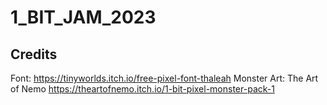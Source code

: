 # 1_BIT_JAM_2023
 
## Credits

Font: https://tinyworlds.itch.io/free-pixel-font-thaleah
Monster Art: The Art of Nemo https://theartofnemo.itch.io/1-bit-pixel-monster-pack-1
